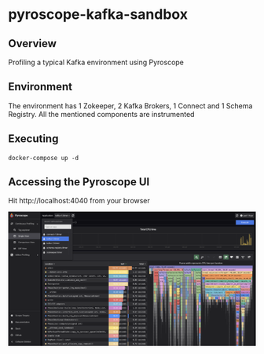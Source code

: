 # pyroscope-kafka-sandbox

## Overview
Profiling a typical Kafka environment using Pyroscope

## Environment

The environment has 1 Zokeeper, 2 Kafka Brokers, 1 Connect and 1 Schema Registry. All the mentioned components are instrumented

## Executing

```
docker-compose up -d
```

## Accessing the Pyroscope UI

Hit http://localhost:4040 from your browser

![PyroscopeUI](https://github.com/mcascallares/pyroscope-kafka-sandbox/raw/main/screenshots/pyroscope-ui.png)
